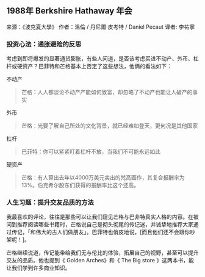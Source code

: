 
## 1988年 Berkshire Hathaway 年会

来源：《波克夏大學》
作者：溫倫 / 丹尼爾·皮考特 / Daniel Pecaut
译者: 李祐寧

### 投资心法：通胀避险的反思

考虑到即将爆发的显著通货膨胀，有些人问道，是否该考虑买进不动产、外币、杠杆或硬资产？巴菲特和芒格基本上否定了这些想法，他俩的看法如下：

不动产
>芒格：人人都谈论不动产产能如何致富，却忽略了不动产也能让人破产的事实

外币
>芒格：光要了解自己所处的文化背景，就已经难如登天，更何况是其他国家

杠杆
>巴菲特：你可以紧紧盯着杠杆不放，当我们不可能永远如此

硬资产
>芒格：有人算出去年以4000万美元卖出的梵高画作，其复合报酬率为13%。伯克希尔股东们获得的报酬率比这个还高。

### 人生习题：提升交友品质的方法

我最喜欢的评论，往往是那些可以让我们窥见芒格与巴非特真实人格的内容。在被问到推荐阅读哪些书籍时，芒格说自己是彻头彻尾的传记迷，并诚挚地推荐大家通过传记，「和伟大的古人们做朋友」。巴菲特也俏皮地说，[而且他们还不会跟你吵架呢！]。

芒格继续说道，传记能带给我们无与伦比的体验，拓展自己的视野，甚至可以提升交友的品质。他也提到《 Golden Arches》和《 The Big store 》这两本书，能让我们学到许多商业知识。
